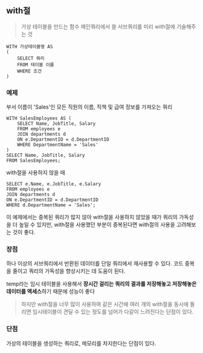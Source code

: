 ## with절

> 가상 테이블을 만드는 함수
> 메인쿼리에서 쓸 서브쿼리를 미리 with절에 기술해주는 것

```
WITH 가상테이블명 AS 
(
	SELECT 쿼리 
	FROM 테이블 이름
	WHERE 조건
)
```

### 예제
부서 이름이 'Sales'인 모든 직원의 이름, 직책 및 급여 정보를 가져오는 쿼리
```
WITH SalesEmployees AS ( 
	SELECT Name, JobTitle, Salary 
	FROM employees e 
	JOIN departments d 
	ON e.DepartmentID = d.DepartmentID 
	WHERE DepartmentName = 'Sales' 
) 
SELECT Name, JobTitle, Salary 
FROM SalesEmployees;
```

with절을 사용하지 않을 때
```
SELECT e.Name, e.JobTitle, e.Salary 
FROM employees e 
JOIN departments d 
ON e.DepartmentID = d.DepartmentID 
WHERE d.DepartmentName = 'Sales';
```
이 예제에서는 중복된 쿼리가 많지 않아 with절을 사용하지 않았을 때가 쿼리의 가독성을 더 높일 수 있지만, with절을 사용했던 부분이 중복된다면 with절의 사용을 고려해보는 것이 좋다.
### 장점
하나 이상의 서브쿼리에서 반환된 데이터를 단일 쿼리에서 재사용할 수 있다.
코드 중복을 줄이고 쿼리의 가독성을 향상시키는 데 도움이 된다.

temp라는 임시 테이블을 사용해서 **장시간 걸리는 쿼리의 결과를 저장해놓고 저장해놓은 데이터를 엑세스**하기 때문에 성능이 좋다
> 하지만 with절을 너무 많이 사용하여 같은 시간에 여러 개의 with절을 동시에 돌리면 임시테이블이 견딜 수 있는 정도를 넘어가 다같이 느려진다는 단점이 있다.
### 단점
가상의 테이블을 생성하는 쿼리로, 메모리를 차지한다는 단점이 있다.